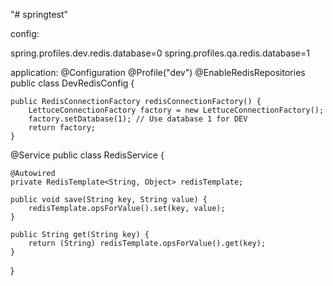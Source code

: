 "# springtest" 

config:

spring.profiles.dev.redis.database=0
spring.profiles.qa.redis.database=1


application:
@Configuration
@Profile("dev")
@EnableRedisRepositories
public class DevRedisConfig {

    public RedisConnectionFactory redisConnectionFactory() {
        LettuceConnectionFactory factory = new LettuceConnectionFactory();
        factory.setDatabase(1); // Use database 1 for DEV
        return factory;
    }



@Service
public class RedisService {

    @Autowired
    private RedisTemplate<String, Object> redisTemplate;

    public void save(String key, String value) {
        redisTemplate.opsForValue().set(key, value);
    }

    public String get(String key) {
        return (String) redisTemplate.opsForValue().get(key);
    }
}
